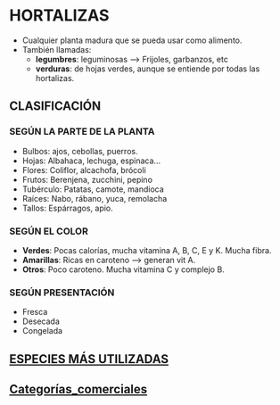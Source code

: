 # HORTALIZAS

* Cualquier planta madura que se pueda usar como alimento.
* También llamadas:
  - **legumbres**: leguminosas --> Frijoles, garbanzos, etc
  - **verduras**: de hojas verdes, aunque se entiende por todas las hortalizas.

## CLASIFICACIÓN

### SEGÚN LA PARTE DE LA PLANTA

* Bulbos: ajos, cebollas, puerros.
* Hojas: Albahaca, lechuga, espinaca...
* Flores: Coliflor, alcachofa, brócoli
* Frutos: Berenjena, zucchini, pepino
* Tubérculo: Patatas, camote, mandioca
* Raíces: Nabo, rábano, yuca, remolacha
* Tallos: Espárragos, apio.

### SEGÚN EL COLOR

* **Verdes**: Pocas calorías, mucha vitamina A, B, C, E y K. Mucha fibra.
* **Amarillas**: Ricas en caroteno --> generan vit A.
* **Otros**: Poco caroteno. Mucha vitamina C y complejo B.

### SEGÚN PRESENTACIÓN

* Fresca
* Desecada
* Congelada

## [ESPECIES MÁS UTILIZADAS](AC2_especies_utilizadas)

## [Categorías_comerciales](AC_categorias_comerciales)

